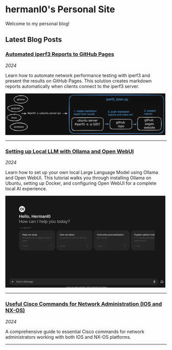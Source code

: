 # hermanl0's Personal Site

Welcome to my personal blog! 

## Latest Blog Posts

### [Automated iperf3 Reports to GitHub Pages](https://github.com/hermanl0/hermanl0.github.io/blob/main/_posts/automated-iperf3-reports-to-github-pages.md)
*2024*

Learn how to automate network performance testing with iperf3 and present the results on GitHub Pages. This solution creates markdown reports automatically when clients connect to the iperf3 server.

<img src="./img/iperf-flow-dark.png" alt="iperf3 Workflow" width="500">

---

### [Setting up Local LLM with Ollama and Open WebUI](https://github.com/hermanl0/hermanl0.github.io/blob/main/_posts/local-ollama-webui.md)
*2024*

Learn how to set up your own local Large Language Model using Ollama and Open WebUI. This tutorial walks you through installing Ollama on Ubuntu, setting up Docker, and configuring Open WebUI for a complete local AI experience.

<img src="./img/local-llm.png" alt="Local LLM Setup" width="500">

---

### [Useful Cisco Commands for Network Administration (IOS and NX-OS)](https://github.com/hermanl0/hermanl0.github.io/blob/main/_posts/cisco-useful-commands.md)
*2024*

A comprehensive guide to essential Cisco commands for network administrators working with both IOS and NX-OS platforms.

---


